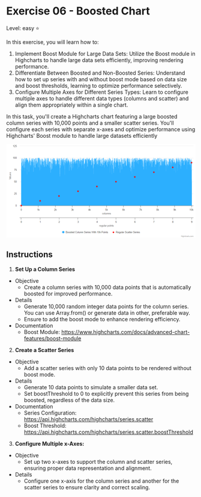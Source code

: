 # Exercise 06 - Boosted Chart
Level: easy ⭐

In this exercise, you will learn how to:
1. Implement Boost Module for Large Data Sets:
Utilize the Boost module in Highcharts to handle large data sets efficiently, improving rendering performance.
2. Differentiate Between Boosted and Non-Boosted Series:
Understand how to set up series with and without boost mode based on data size and boost thresholds, learning to optimize performance selectively.
3. Configure Multiple Axes for Different Series Types:
Learn to configure multiple axes to handle different data types (columns and scatter) and align them appropriately within a single chart.

In this task, you'll create a Highcharts chart featuring a large boosted column series with 10,000 points and a smaller scatter series. You'll configure each series with separate x-axes and optimize performance using Highcharts' Boost module to handle large datasets efficiently


![exercise.png](exercise.png)

## Instructions
1. **Set Up a Column Series**
* Objective
  * Create a column series with 10,000 data points that is automatically boosted for improved performance.
* Details
  * Generate 10,000 random integer data points for the column series. You can use Array.from() or generate data in other, preferable way.
  * Ensure to add the boost mode to enhance rendering efficiency.
* Documentation
  * Boost Module: https://www.highcharts.com/docs/advanced-chart-features/boost-module

2. **Create a Scatter Series**
* Objective
  * Add a scatter series with only 10 data points to be rendered without boost mode.
* Details
  * Generate 10 data points to simulate a smaller data set.
  * Set boostThreshold to 0 to explicitly prevent this series from being boosted, regardless of the data size.
* Documentation
  * Series Configuration: https://api.highcharts.com/highcharts/series.scatter
  * Boost Threshold: https://api.highcharts.com/highcharts/series.scatter.boostThreshold

3. **Configure Multiple x-Axes:**
* Objective
  * Set up two x-axes to support the column and scatter series, ensuring proper data representation and alignment.
* Details
  * Configure one x-axis for the column series and another for the scatter series to ensure clarity and correct scaling.

